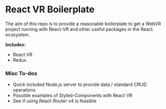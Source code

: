 # React VR Boilerplate

The aim of this repo is to provide a reasonable boilerplate to get a WebVR project running with React-VR and other useful packages in the React ecosystem.

**Includes:**
- React VR
- Redux

### Misc To-dos
- Quick included Node.js server to provide data / standard CRUD operations
- Possible examples of Styled-Components with React VR
- See if using React-Router v4 is feasible
